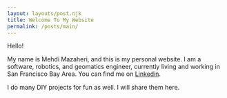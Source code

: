```yaml
---
layout: layouts/post.njk
title: Welcome To My Website
permalink: /posts/main/
---
```


Hello!

My name is Mehdi Mazaheri, and this is my personal website. I am a software, robotics, and geomatics engineer, currently living and working in San Francisco Bay Area. You can find me on [Linkedin](https://www.linkedin.com/in/mmazaheri/).

I do many DIY projects for fun as well. I will share them here.